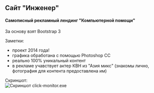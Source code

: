 ##  Сайт "Инженер"
#### Самописный рекламный лендинг "Компьютерной помощи"

За основу взят Bootstrap 3

Заметки:  
- проект 2014 года!  
- графика обработана с помощью Photoshop СС
- реально 100% уникальный контент
- в рекламе учавствует актер КВН из "Азия микс" (знакомы лично, фотография для контента предоставлена им)

Скриншот:  
![Скриншот click-monitor.exe](./injeneer.gif)  
